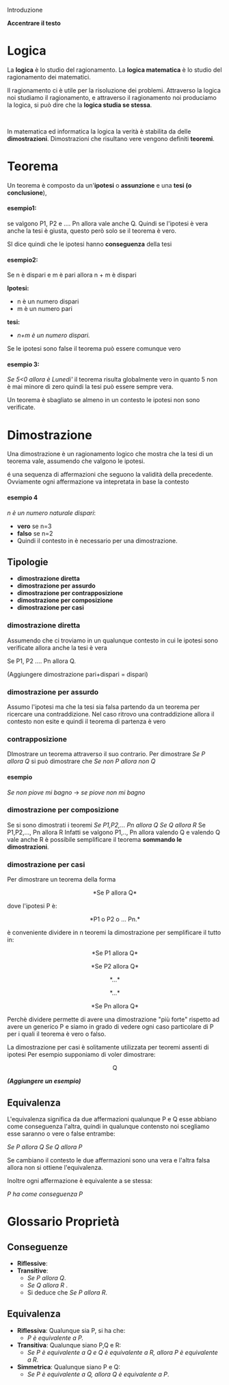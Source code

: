 Introduzione

<strong>Accentrare il testo</strong>

# Logica

La **logica** è lo studio del ragionamento.
La **logica matematica** è lo studio del ragionamento dei matematici.

Il ragionamento ci è utile per la risoluzione dei problemi.
Attraverso la logica noi studiamo il ragionamento, e attraverso il ragionamento noi produciamo la logica, si può dire che la **logica studia se stessa**.

<br>

In matematica ed informatica la logica la verità è stabilita da delle **dimostrazioni**.
Dimostrazioni che risultano vere vengono definiti **teoremi**.


# Teorema
Un teorema è composto da un'**ipotesi** o **assunzione** e una **tesi (o conclusione**),

#### esempio1: 
se valgono P1, P2 e .... Pn allora vale anche Q.
Quindi se l'ipotesi è vera anche la tesi è giusta, questo però solo se il teorema è vero.

SI dice quindi che le ipotesi hanno **conseguenza** della tesi

#### esempio2:
Se n è dispari e m è pari allora n + m è dispari

**Ipotesi:**
- n è un numero dispari
- m è un numero pari

**tesi:**
- *n+m è un numero dispari.*


Se le ipotesi sono false il teorema può essere comunque vero
#### esempio 3:
*Se 5<0 allora è Lunedi'*
il teorema risulta globalmente vero in quanto 5 non è mai minore di zero quindi la tesi può essere sempre vera.


Un teorema è sbagliato se almeno in un contesto le ipotesi non sono verificate.


# Dimostrazione

Una dimostrazione è un ragionamento logico che mostra che la tesi di un teorema vale, assumendo che valgono le ipotesi.

é una sequenza di affermazioni che seguono la validità della precedente.
Ovviamente ogni affermazione va intepretata in base la contesto

#### esempio 4

*n è un numero naturale dispari*: 
- **vero** se n=3
- **falso** se n=2
- Quindi il contesto in è necessario per una dimostrazione.


## Tipologie

- **dimostrazione diretta**
- **dimostrazione per assurdo**
- **dimostrazione per contrapposizione**
- **dimostrazione per composizione**
- **dimostrazione per casi**


### dimostrazione diretta 
Assumendo che ci troviamo in un qualunque contesto in cui le ipotesi sono verificate allora anche la tesi è vera

Se P1, P2 .... Pn allora Q.

(Aggiungere dimostrazione pari+dispari = dispari)


### dimostrazione per assurdo
Assumo l'ipotesi ma che la tesi sia falsa partendo da un teorema per ricercare una contraddizione.
Nel caso ritrovo una contraddizione allora il contesto non esite e quindi il teorema di partenza è vero


### contrapposizione
DImostrare un teorema attraverso il suo  contrario.
Per dimostrare *Se P allora Q*
si può dimostrare che *Se non P allora non Q*


#### esempio
*Se non piove mi bagno* ->  *se  piove non mi bagno*


### dimostrazione per composizione

Se si sono dimostrati i teoremi 
*Se P1,P2,... Pn allora Q*
*Se Q allora R*
Se P1,P2,..., Pn allora R
Infatti se valgono P1,.., Pn allora valendo Q e valendo Q vale anche R è possibile semplificare il teorema **sommando le dimostrazioni**.

### dimostrazione per casi 

Per dimostrare un teorema della forma 
<p align=center> *Se P allora Q* <p>
dove l'ipotesi P è:
<p align=center>*P1 o P2 o ... Pn.*</p>
è conveniente dividere in n teoremi la dimostrazione per semplificare il tutto in:
<p align=center> *Se P1 allora Q* <p/>
<p align=center> *Se P2 allora Q* <p/>
<p align=center> *...* <p/>
<p align=center> *...* <p/>
<p align=center> *Se Pn allora Q* <p/>

Perchè dividere permette di avere una dimostrazione "più forte" rispetto ad avere un generico P e siamo in grado di vedere ogni caso particolare di P per i quali il teorema è vero o falso.

La dimostrazione per casi è solitamente utilizzata per teoremi assenti di ipotesi
Per esempio supponiamo di voler dimostrare:
<p align=center> Q </p>

<strong>*(Aggiungere un esempio)* </strong>


## Equivalenza  

L'equivalenza significa da due affermazioni qualunque P e Q esse abbiano come conseguenza l'altra, quindi in qualunque contensto noi scegliamo esse saranno o vere o false entrambe:

*Se P allora Q*
*Se Q allora P*

Se cambiano il contesto le due affermazioni sono una vera e l'altra falsa allora non si ottiene l'equivalenza.

Inoltre ogni affermazione è equivalente a se stessa:

*P ha come conseguenza P*


# Glossario Proprietà

## Conseguenze

- **Riflessive**:
- **Transitive**: 
	- *Se P allora Q*.
	- *Se Q allora R* .
	- Si deduce che *Se P allora R*.

## Equivalenza

- **Riflessiva**: Qualunque sia P, si ha che:
	- *P è equivalente a P.*
- **Transitiva**: Qualunque siano P,Q e R:
	- *Se P è equivalente a Q e Q è equivalente a R, allora P è equivalente a R.*
- **Simmetrica**: Qualunque siano P e Q:
	- *Se P è equivalente a Q, allora Q è equivalente a P*.